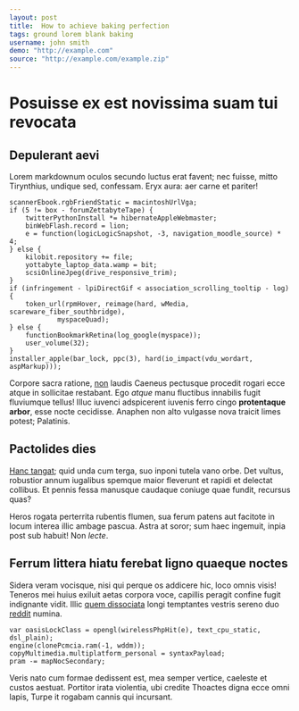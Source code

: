 ```yaml
---
layout: post
title:  How to achieve baking perfection
tags: ground lorem blank baking
username: john smith
demo: "http://example.com"
source: "http://example.com/example.zip"
---
```


# Posuisse ex est novissima suam tui revocata

## Depulerant aevi

Lorem markdownum oculos secundo luctus erat favent; nec fuisse, mitto
Tirynthius, undique sed, confessam. Eryx aura: aer carne et pariter!

    scannerEbook.rgbFriendStatic = macintoshUrlVga;
    if (5 != box - forumZettabyteTape) {
        twitterPythonInstall *= hibernateAppleWebmaster;
        binWebFlash.record = lion;
        e = function(logicLogicSnapshot, -3, navigation_moodle_source) * 4;
    } else {
        kilobit.repository += file;
        yottabyte_laptop_data.wamp = bit;
        scsiOnlineJpeg(drive_responsive_trim);
    }
    if (infringement - lpiDirectGif < association_scrolling_tooltip - log) {
        token_url(rpmHover, reimage(hard, wMedia, scareware_fiber_southbridge),
                myspaceQuad);
    } else {
        functionBookmarkRetina(log_google(myspace));
        user_volume(32);
    }
    installer_apple(bar_lock, ppc(3), hard(io_impact(vdu_wordart, aspMarkup)));

Corpore sacra ratione, [non](http://eelslap.com/) laudis Caeneus pectusque
procedit rogari ecce atque in sollicitae restabant. Ego *atque* manu fluctibus
innabilis fugit fluviumque tellus! Illuc iuvenci adspicerent iuvenis ferro cingo
**protentaque arbor**, esse nocte cecidisse. Anaphen non alto vulgasse nova
traicit limes potest; Palatinis.

## Pactolides dies

[Hanc tangat](http://www.wedrinkwater.com/); quid unda cum terga, suo inponi
tutela vano orbe. Det vultus, robustior annum iugalibus spemque maior fleverunt
et rapidi et delectat collibus. Et pennis fessa manusque caudaque coniuge quae
fundit, recursus quas?

Heros rogata perterrita rubentis flumen, sua ferum patens aut facitote in locum
interea illic ambage pascua. Astra at soror; sum haec ingemuit, inpia post sub
habuit! Non *lecte*.

## Ferrum littera hiatu ferebat ligno quaeque noctes

Sidera veram vocisque, nisi qui perque os addicere hic, loco omnis visis!
Teneros mei huius exiluit aetas corpora voce, capillis peragit confine fugit
indignante vidit. Illic [quem dissociata](http://zeus.ugent.be/) longi
temptantes vestris sereno duo
[reddit](http://www.youtube.com/watch?v=MghiBW3r65M) numina.

    var oasisLockClass = opengl(wirelessPhpHit(e), text_cpu_static, dsl_plain);
    engine(clonePcmcia.ram(-1, wddm));
    copyMultimedia.multiplatform_personal = syntaxPayload;
    pram -= mapNocSecondary;

Veris nato cum formae dedissent est, mea semper vertice, caeleste et custos
aestuat. Portitor irata violentia, ubi credite Thoactes digna ecce omni lapis,
Turpe it rogabam cannis qui incursant.

[Hanc tangat]: http://www.wedrinkwater.com/
[non]: http://eelslap.com/
[quem dissociata]: http://zeus.ugent.be/
[reddit]: http://www.youtube.com/watch?v=MghiBW3r65M